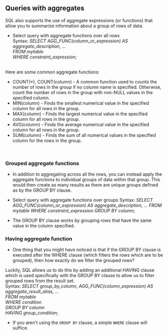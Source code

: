 ## Queries with aggregates

SQL also supports the use of aggregate expressions (or functions) that allow you to summarize information about a group of rows of data.
- Select query with aggregate functions over all rows <br/>
Syntax: *SELECT AGG_FUNC(column_or_expression) AS aggregate_description, … <br/>
FROM mytable <br/>
WHERE constraint_expression;* 
<br/>
Here are some common aggregate functions:

- COUNT(*), COUNT(column) -	A common function used to counts the number of rows in the group if no column name is specified. Otherwise, count the number of rows in the group with non-NULL values in the specified column.
- MIN(column) -	Finds the smallest numerical value in the specified column for all rows in the group.
-  MAX(column) - Finds the largest numerical value in the specified column for all rows in the group.
-  AVG(column) - Finds the average numerical value in the specified column for all rows in the group.
-  SUM(column) - Finds the sum of all numerical values in the specified column for the rows in the group.
<br/>

### Grouped aggregate functions
- In addition to aggregating across all the rows, you can instead apply the aggregate functions to individual groups of data within that group. This would then create as many results as there are unique groups defined as by the GROUP BY clause.

- Select query with aggregate functions over groups
Syntax: *SELECT AGG_FUNC(column_or_expression) AS aggregate_description, …
FROM mytable
WHERE constraint_expression
GROUP BY column;*

- The GROUP BY clause works by grouping rows that have the same value in the column specified.

### Having aggregate function
- One thing that you might have noticed is that if the GROUP BY clause is executed after the WHERE clause (which filters the rows which are to be grouped), then how exactly do we filter the grouped rows?

Luckily, SQL allows us to do this by adding an additional HAVING clause which is used specifically with the GROUP BY clause to allow us to filter grouped rows from the result set.
<br/>
Syntax: *SELECT group_by_column, AGG_FUNC(column_expression) AS aggregate_result_alias, … <br/>
FROM mytable <br/>
WHERE condition <br/>
GROUP BY column <br/>
HAVING group_condition;*

- If you aren't using the `GROUP BY` clause, a simple `WHERE` clause will suffice.


